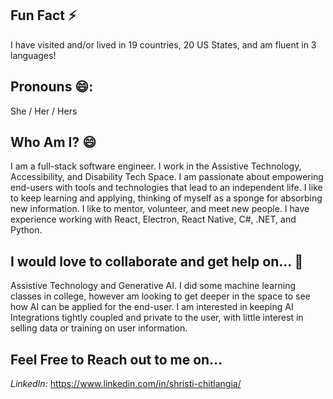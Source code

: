 ## Fun Fact ⚡
I have visited and/or lived in 19 countries, 20 US States, and am fluent in 3 languages!

## Pronouns 😄: 
She / Her / Hers

## Who Am I? 😄
I am a full-stack software engineer. I work in the Assistive Technology, Accessibility, and Disability Tech Space. I am passionate about empowering end-users with tools and technologies that lead to an independent life. I like to keep learning and applying, thinking of myself as a sponge for absorbing new information. I like to mentor, volunteer, and meet new people. I have experience working with React, Electron, React Native, C#, .NET, and Python. 

## I would love to collaborate and get help on... 👯
Assistive Technology and Generative AI. I did some machine learning classes in college, however am looking to get deeper in the space to see how AI can be applied for the end-user. I am interested in keeping AI Integrations tightly coupled and private to the user, with little interest in selling data or training on user information. 

## Feel Free to Reach out to me on...
*LinkedIn:* https://www.linkedin.com/in/shristi-chitlangia/

<!--
**ShristiC/ShristiC** is a ✨ _special_ ✨ repository because its `README.md` (this file) appears on your GitHub profile.

Here are some ideas to get you started:

- 🔭 I’m currently working on ...
- 🌱 I’m currently learning ...
- 👯 I’m looking to collaborate on ...
- 🤔 I’m looking for help with ...
- 💬 Ask me about ...
- 📫 How to reach me: ...
- 😄 Pronouns: ...
- ⚡ Fun fact: ...
-->
